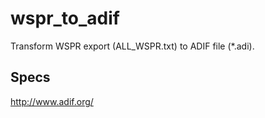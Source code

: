 # wspr_to_adif

Transform WSPR export (ALL_WSPR.txt) to ADIF file (*.adi).

## Specs

http://www.adif.org/